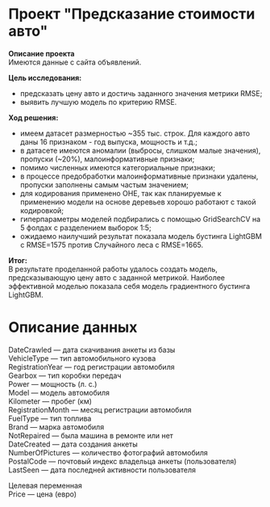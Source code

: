 # **Проект "Предсказание стоимости авто"**

**Описание проекта** <br/>
Имеются данные с сайта объявлений. 

**Цель исследования:**
- предсказать цену авто и достичь заданного значения метрики RMSE;
- выявить лучшую модель по критерию RMSE. 

**Ход решения:**
- имеем датасет размерностью ~355 тыс. строк. Для каждого авто даны 16 признаком - год выпуска, мощность и т.д.;
- в датасете имеются аномалии (выбросы, слишком малые значения), пропуски (~20%), малоинформативные признаки;
- помимо численных имеются категориальные признаки;
- в процессе предобработки малоинформативные признаки удалены, пропуски заполнены самым частым значением;
- для кодирования применено OHE, так как планируемые к применению модели на основе деревьев хорошо работают с такой кодировкой;
- гиперпараметры моделей подбирались с помощью GridSearchCV на 5 фолдах с разделением выборок 1:5;
- ожидаемо наилучший результат показала модель бустинга LightGBM c RMSE=1575 против Случайного леса с RMSE=1665.

**Итог:**<br/>
В результате проделанной работы удалось создать модель, предсказывающую цену авто с заданной метрикой. Наиболее эффективной моделью показала себя модель градиентного бустинга LightGBM.


# Описание данных<br/>
DateCrawled — дата скачивания анкеты из базы<br/>
VehicleType — тип автомобильного кузова<br/>
RegistrationYear — год регистрации автомобиля<br/>
Gearbox — тип коробки передач<br/>
Power — мощность (л. с.)<br/>
Model — модель автомобиля<br/>
Kilometer — пробег (км)<br/>
RegistrationMonth — месяц регистрации автомобиля<br/>
FuelType — тип топлива<br/>
Brand — марка автомобиля<br/>
NotRepaired — была машина в ремонте или нет<br/>
DateCreated — дата создания анкеты<br/>
NumberOfPictures — количество фотографий автомобиля<br/>
PostalCode — почтовый индекс владельца анкеты (пользователя)<br/>
LastSeen — дата последней активности пользователя<br/>

Целевая переменная<br/>
Price — цена (евро)
